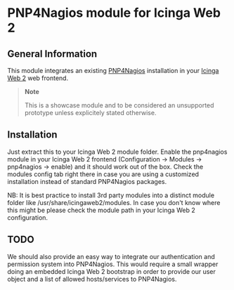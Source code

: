 # PNP4Nagios module for Icinga Web 2

## General Information

This module integrates an existing [PNP4Nagios](https://docs.pnp4nagios.org/)
installation in your
[Icinga Web 2](https://www.icinga.org/icinga/screenshots/icinga-web-2/) web
frontend.


> **Note**
>  
> This is a showcase module and to be considered an unsupported prototype
> unless explicitely stated otherwise.

## Installation

Just extract this to your Icinga Web 2 module folder. Enable the pnp4nagios
module in your Icinga Web 2 frontend
(Configuration -> Modules -> pnp4nagios -> enable) and it should work out of
the box. Check the modules config tab right there in case you are using a
customized installation instead of standard PNP4Nagios packages.

NB: It is best practice to install 3rd party modules into a distinct module
folder like /usr/share/icingaweb2/modules. In case you don't know where this
might be please check the module path in your Icinga Web 2 configuration.

## TODO

We should also provide an easy way to integrate our authentication and
permission system into PNP4Nagios. This would require a small wrapper doing an
embedded Icinga Web 2 bootstrap in order to provide our user object and a list
of allowed hosts/services to PNP4Nagios.
